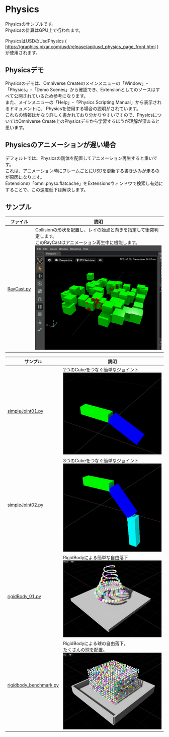 # Physics

Physicsのサンプルです。     
Physicsの計算はGPU上で行われます。    

PhysicsはUSDのUsdPhysics ( https://graphics.pixar.com/usd/release/api/usd_physics_page_front.html ) が使用されます。     

## Physicsデモ

Physicsのデモは、Omniverse Createのメインメニューの「Window」-「Physics」-「Demo Scenes」から確認でき、Extensionとしてのソースはすべて公開されているため参考になります。     
また、メインメニューの「Help」-「Physics Scripting Manual」から表示されるドキュメントに、
Physicsを使用する場合の説明がされています。     
これらの情報はかなり詳しく書かれており分かりやすいですので、PhysicsについてはOmniverse Create上のPhysicsデモから学習するほうが理解が深まると思います。      

## Physicsのアニメーションが遅い場合

デフォルトでは、Physicsの剛体を配置してアニメーション再生すると重いです。      
これは、アニメーション時にフレームごとにUSDを更新する書き込みが走るのが原因になります。     
Extensionの「omni.physx.flatcache」をExtensionsウィンドウで検索し有効にすることで、この速度低下は解決します。      

## サンプル

|ファイル|説明|     
|---|---|     
|[RayCast.py](./RayCast.py)|Collisionの形状を配置し、レイの始点と向きを指定して衝突判定します。<br>このRayCastはアニメーション再生中に機能します。<br>![physics_raycast_01.jpg](./images/physics_raycast_01.jpg)|

|サンプル|説明|     
|---|---|     
|[simpleJoint01.py](./Joint/simpleJoint01.py)|2つのCubeをつなぐ簡単なジョイント<br>![physics_joint_01.jpg](./images/physics_joint_01.jpg)|     
|[simpleJoint02.py](./Joint/simpleJoint02.py)|3つのCubeをつなぐ簡単なジョイント<br>![physics_joint_02.jpg](./images/physics_joint_02.jpg)|     
|[rigidBody_01.py](./RigidBody/rigidBody_01.py)|RigidBodyによる簡単な自由落下<br>![physics_rigidbody_00.jpg](./images/physics_rigidbody_00.jpg)|     
|[rigidbody_benchmark.py](./RigidBody/rigidbody_benchmark.py)|RigidBodyによる球の自由落下。<br>たくさんの球を配置。<br>![physics_rigidbody_01.jpg](./images/physics_rigidbody_01.jpg)|     

